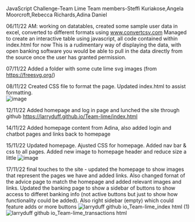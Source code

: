 JavaScript Challenge-Team Lime
Team members-Steffi Kuriakose,Angela Moorcroft,Rebecca Richards,Adina Daniel

06/11/22 AM: working on datatables, created some sample user data in excel, converted to different formats using www.convertcsv.com 
Managed to create an interactive table using javascript, all code contained within index.html for now
This is a rudimentary way of displaying the data, with open banking software you would be able to pull in the data directly from the source once the user has granted permission.  

07/11/22 Added a folder with some cute lime svg images (from https://freesvg.org/)

08/11/22 Created CSS file to format the page.  Updated index.html to assist formatting.  
![image](https://user-images.githubusercontent.com/73331628/200640668-d3cd3a37-d442-4537-9ddd-8bac48f7cf76.png)

12/11/22 Added homepage and log in page and lunched the site through github https://larryduff.github.io/Team-lime/index.html 

14/11/22 Added homepage content from Adina, also added login and chatbot pages and links back to homepage

15/11/22 Updated homepage. Ajusted CSS for homepage. Added nav bar & css to all pages. Added new image to homepage header and reduce size a little
![image](https://user-images.githubusercontent.com/73331628/201954545-4c67e649-a80d-4e09-ac13-f808519e8876.png)

17/11/22 final touches to the site - updated the homepage to show images that represent the pages we have and added links.  Also changed fornat of the advice page to match the homepage and added relevant images and links. Updated the banking page to show a sidebar of buttons to show access to differet banking info (not active buttons but just to show how functionality could be added). Also right sidebar (empty) which could feature adds or more buttons
![larryduff github io_Team-lime_index html (1)](https://user-images.githubusercontent.com/73331628/202447691-6d493a58-a7a7-4dd5-b01b-cc9bc6dfbc02.png)
![larryduff github io_Team-lime_transactions html](https://user-images.githubusercontent.com/73331628/202447732-d98b6c0d-2098-4654-9a9c-eb19954abc9f.png)
